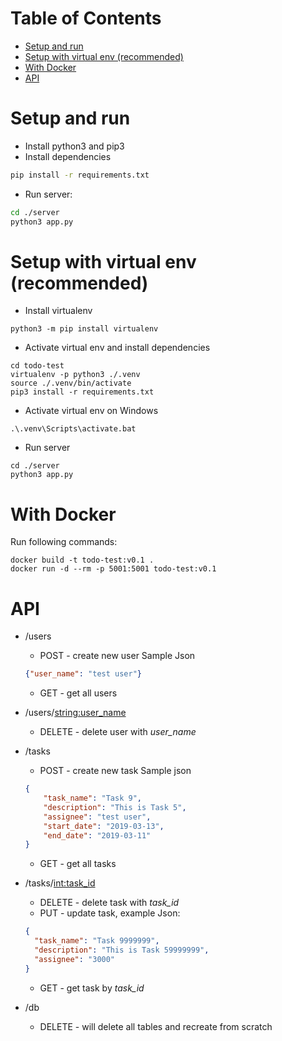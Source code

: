 Table of Contents
=================

   * [Setup and run](#setup-and-run)
   * [Setup with virtual env (recommended)](#setup-with-virtual-env-recommended)
   * [With Docker](#with-docker)
   * [API](#api)

# Setup and run

* Install python3 and pip3
* Install dependencies

```bash
pip install -r requirements.txt
```

* Run server:

```bash
cd ./server
python3 app.py
```

# Setup with virtual env (recommended)

* Install virtualenv

```
python3 -m pip install virtualenv
```

* Activate virtual env and install dependencies

```
cd todo-test
virtualenv -p python3 ./.venv
source ./.venv/bin/activate
pip3 install -r requirements.txt
```

* Activate virtual env on Windows

```
.\.venv\Scripts\activate.bat

```

* Run server

```
cd ./server
python3 app.py
```

# With Docker

Run following commands:

```
docker build -t todo-test:v0.1 .       
docker run -d --rm -p 5001:5001 todo-test:v0.1
```

# API

* /users
    * POST - create new user
    Sample Json
    ```json
    {"user_name": "test user"}
    ```
    * GET - get all users

* /users/<string:user_name>
    * DELETE - delete user with _user_name_

* /tasks
    * POST - create new task
    Sample json
    ```json
    {
        "task_name": "Task 9",
        "description": "This is Task 5",
        "assignee": "test user",
        "start_date": "2019-03-13",
        "end_date": "2019-03-11"
    }
    ```
    * GET - get all tasks

* /tasks/<int:task_id>
    * DELETE - delete task with _task_id_
    * PUT - update task, example Json:
    ```json
    {
      "task_name": "Task 9999999",
      "description": "This is Task 59999999",
      "assignee": "3000"
    }
    ```
    * GET - get task by _task_id_

* /db
    * DELETE - will delete all tables and recreate from scratch
